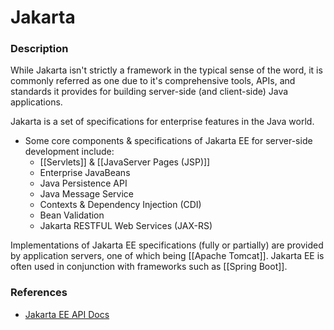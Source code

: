 
# Jakarta

### Description

While Jakarta isn't strictly a framework in the typical sense of the word, it is commonly referred as one due to it's comprehensive tools, APIs, and standards it provides for building server-side (and client-side) Java applications.

Jakarta is a set of specifications for enterprise features in the Java world.
- Some core components & specifications of Jakarta EE for server-side development include:
	- [[Servlets]] & [[JavaServer Pages (JSP)]] 
	- Enterprise JavaBeans
	- Java Persistence API
	- Java Message Service
	- Contexts & Dependency Injection (CDI)
	- Bean Validation
	- Jakarta RESTFUL Web Services (JAX-RS)

Implementations of Jakarta EE specifications (fully or partially) are provided by application servers, one of which being [[Apache Tomcat]]. Jakarta EE is often used in conjunction with frameworks such as [[Spring Boot]].
### References

- [Jakarta EE API Docs](https://openliberty.io/docs/latest/reference/jakarta-ee-api.html)

